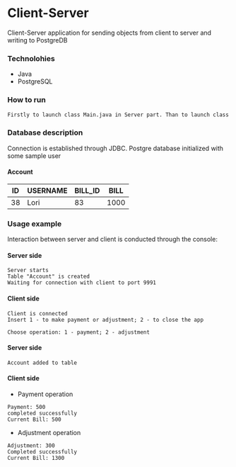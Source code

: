 # Client-Server
Client-Server application for sending objects from client to server and writing to PostgreDB
### Technolohies
- Java
- PostgreSQL
### How to run
```sh
Firstly to launch class Main.java in Server part. Than to launch class Main.java in Client part
```
### Database description
Connection is established through JDBC. Postgre database initialized with some sample user
#### Account
| ID | USERNAME | BILL_ID | BILL |
| -----------| ------ | ------ | ------ |
| 38 | Lori | 83 | 1000|
### Usage example
Interaction between server and client is conducted through the console:

#### Server side
```
Server starts
Table "Account" is created
Waiting for connection with client to port 9991
```
#### Client side
```
Client is connected
Insert 1 - to make payment or adjustment; 2 - to close the app
```
```
Choose operation: 1 - payment; 2 - adjustment
```
#### Server side
```
Account added to table
```
#### Client side 
- Payment operation
```
Payment: 500 
completed successfully
Current Bill: 500
```
- Adjustment operation
```
Adjustment: 300
Completed successfully
Current Bill: 1300
